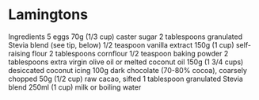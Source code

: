# Lamingtons

Ingredients
	5 eggs
    70g (1/3 cup) caster sugar
    2 tablespoons granulated Stevia blend (see tip, below)
    1/2 teaspoon vanilla extract
    150g (1 cup) self-raising flour
    2 tablespoons cornflour
    1/2 teaspoon baking powder
    2 tablespoons extra virgin olive oil or melted coconut oil
    150g (1 3/4 cups) desiccated coconut icing
    100g dark chocolate (70-80% cocoa), coarsely chopped
    50g (1/2 cup) raw cacao, sifted
    1 tablespoon granulated Stevia blend
    250ml (1 cup) milk or boiling water

